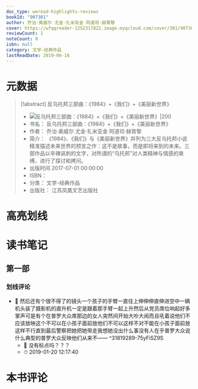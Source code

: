 ```yaml
---
doc_type: weread-highlights-reviews
bookId: "907301"
author: 乔治·奥威尔 尤金·扎米亚金 阿道司·赫胥黎
cover: https://wfqqreader-1252317822.image.myqcloud.com/cover/301/907301/t7_907301.jpg
reviewCount: 1
noteCount: 0
isbn: null
category: 文学-经典作品
lastReadDate: 2019-06-16
---
```

# 元数据
> [!abstract] 反乌托邦三部曲：《1984》+《我们》+《美丽新世界》
> - ![ 反乌托邦三部曲：《1984》+《我们》+《美丽新世界》|200](https://wfqqreader-1252317822.image.myqcloud.com/cover/301/907301/t7_907301.jpg)
> - 书名： 反乌托邦三部曲：《1984》+《我们》+《美丽新世界》
> - 作者： 乔治·奥威尔 尤金·扎米亚金 阿道司·赫胥黎
> - 简介： 《1984》、《我们》与《美丽新世界》并列为三大反乌托邦小说精准描述未来世界的预言之作：这不是故事，而是即将来到的未来。三部作品以辛辣讽刺的文字，对所谓的“乌托邦”对人类精神与情感的束缚，进行了探讨和拷问。
> - 出版时间 2017-07-01 00:00:00
> - ISBN： 
> - 分类： 文学-经典作品
> - 出版社： 江苏凤凰文艺出版社

# 高亮划线

# 读书笔记

## 第一部

### 划线评论
- 📌 然后还有个很不得了的镜头一个孩子的手臂一直往上伸伸伸直伸进空中一辆机头装了摄影机的直升机一定是跟着那手臂一起上升然后从党员席位响起好多掌声可是有个在普罗大众席那边的女人突然间开始大吵大闹而且吼着说他们不应该放映这个不可以在小孩子面前放他们不可以这样不对不能在小孩子面前放这样不行直到最后警察把她把她带走我想她没出什么事没有人在乎普罗大众说什么典型的普罗大众反映他们从来不——  ^31819289-75yFiSZ9S
    - 💭 没有标点吗？？？
    - ⏱ 2019-01-20 12:17:40
   
# 本书评论
